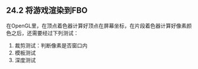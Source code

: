 ## 24.2 将游戏渲染到FBO

在OpenGL里，在顶点着色器计算好顶点在屏幕坐标，在片段着色器计算好像素颜色之后，还需要经过下列测试：

1. 裁剪测试：判断像素是否窗口内
2. 模板测试
3. 深度测试

